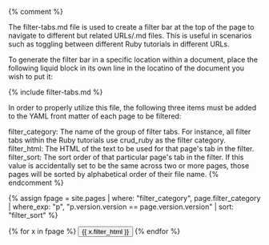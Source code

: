 {%  comment %}

The filter-tabs.md file is used to create a filter bar at the top of the page to navigate to different but related URLs/.md files. This is useful in scenarios such as toggling between different Ruby tutorials in different URLs.

To generate the filter bar in a specific location within a document, place the following liquid block in its own line in the locatino of the document you wish to put it:

{%  include filter-tabs.md %}

In order to properly utilize this file, the following three items must be added to the YAML front matter of each page to be filtered:

filter_category: The name of the group of filter tabs. For instance, all filter tabs within the Ruby tutorials use crud_ruby as the filter category.
filter_html: The HTML of the text to be used for that page's tab in the filter.
filter_sort: The sort order of that particular page's tab in the filter. If this value is accidentally set to be the same across two or more pages, those pages will be sorted by alphabetical order of their file name.
{%  endcomment %}

{%  assign fpage = site.pages | where: "filter_category", page.filter_category | where_exp: "p", "p.version.version == page.version.version" | sort: "filter_sort" %}

<div class="filters clearfix">
    {%  for x in fpage %}
    <a href="/docs{{  x.url  }}"><button class="filter-button{%  if x.url == page.url %} current{%  endif %}">{{  x.filter_html  }}</button></a>
    {%  endfor %}
</div>
